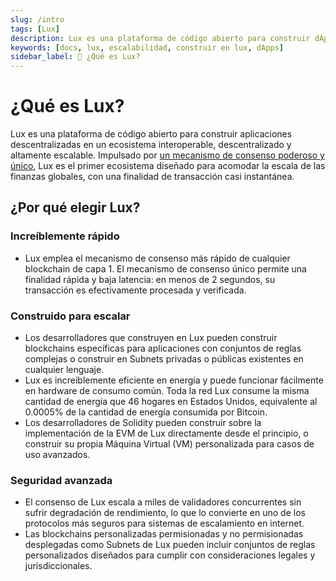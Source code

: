 ```yaml
---
slug: /intro
tags: [Lux]
description: Lux es una plataforma de código abierto para construir dApps en un ecosistema interoperable, descentralizado y altamente escalable.
keywords: [docs, lux, escalabilidad, construir en lux, dApps]
sidebar_label: 🔺 ¿Qué es Lux?
---
```


# ¿Qué es Lux?

Lux es una plataforma de código abierto para construir aplicaciones descentralizadas en un ecosistema interoperable, descentralizado y altamente escalable. Impulsado por [un mecanismo de consenso poderoso y único](/learn/lux/consensus.md), Lux es el primer ecosistema diseñado para acomodar la escala de las finanzas globales, con una finalidad de transacción casi instantánea.

## ¿Por qué elegir Lux?

### Increíblemente rápido

- Lux emplea el mecanismo de consenso más rápido de cualquier blockchain de capa 1. El mecanismo de consenso único permite una finalidad rápida y baja latencia: en menos de 2 segundos, su transacción es efectivamente procesada y verificada.

### Construido para escalar

- Los desarrolladores que construyen en Lux pueden construir blockchains específicas para aplicaciones con conjuntos de reglas complejas o construir en Subnets privadas o públicas existentes en cualquier lenguaje.
- Lux es increíblemente eficiente en energía y puede funcionar fácilmente en hardware de consumo común. Toda la red Lux consume la misma cantidad de energía que 46 hogares en Estados Unidos, equivalente al 0.0005% de la cantidad de energía consumida por Bitcoin.
- Los desarrolladores de Solidity pueden construir sobre la implementación de la EVM de Lux directamente desde el principio, o construir su propia Máquina Virtual (VM) personalizada para casos de uso avanzados.

### Seguridad avanzada

- El consenso de Lux escala a miles de validadores concurrentes sin sufrir degradación de rendimiento, lo que lo convierte en uno de los protocolos más seguros para sistemas de escalamiento en internet.
- Las blockchains personalizadas permisionadas y no permisionadas desplegadas como Subnets de Lux pueden incluir conjuntos de reglas personalizados diseñados para cumplir con consideraciones legales y jurisdiccionales.
